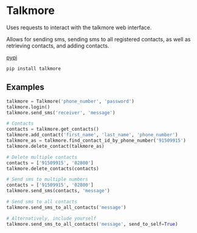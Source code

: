 # Talkmore

Uses requests to interact with the talkmore web interface.

Allows for sending sms, sending sms to all registered contacts, as well as retrieving contacts, and adding contacts.

[pypi](https://pypi.org/project/talkmore/)

```
pip install talkmore
```

## Examples

```python
talkmore = Talkmore('phone_number', 'password')
talkmore.login()
talkmore.send_sms('receiver', 'message')

# Contacts
contacts = talkmore.get_contacts()
talkmore.add_contact('first_name', 'last_name', 'phone_number')
talkmore_as = talkmore.find_contact_id_by_phone_number('91509915')
talkmore.delete_contact(talkmore_as)

# Delete multiple contacts
contacts = ['91509915', '02800']
talkmore.delete_contacts(contacts)

# Send sms to multiple numbers
contacts = ['91509915', '02800']
talkmore.send_sms(contacts, 'message')

# Send sms to all contacts
talkmore.send_sms_to_all_contacts('message')

# Alternatively, include yourself
talkmore.send_sms_to_all_contacts('message', send_to_self=True)

```


